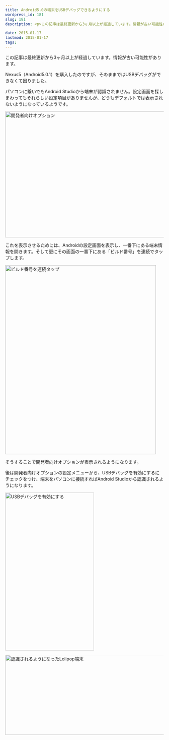 ```yaml
---
title: Android5.0の端末をUSBデバッグできるようにする
wordpress_id: 181
slug: 181
description: <p>この記事は最終更新から3ヶ月以上が経過しています。情報が古い可能性があります。Nexus5（Android5.0.1）を購入したのですが、そのままではUSBデバッグができなくて困りました。 パソコンに繋いでもAndroi [&hellip;]</p>

date: 2015-01-17
lastmod: 2015-01-17
tags: 
---
```


<div id="wppda_alert">この記事は最終更新から3ヶ月以上が経過しています。情報が古い可能性があります。</div><p>Nexus5（Android5.0.1）を購入したのですが、そのままではUSBデバッグができなくて困りました。</p>
<p>パソコンに繋いでもAndroid Studioから端末が認識されません。設定画面を探しまわってもそれらしい設定項目がありませんが、どうもデフォルトでは表示されないようになっているようです。</p>
<p><img src="https://android.gcreate.jp/wp-content/uploads/2015/01/9760439c59f377550fff8783b529deea.jpg" alt="開発者向けオプション" title="開発者向けオプション.jpg" border="0" width="600" height="400" /></p>
<p>これを表示させるためには、Androidの設定画面を表示し、一番下にある端末情報を開きます。そして更にその画面の一番下にある「ビルド番号」を連続でタップします。</p>
<p><img src="https://android.gcreate.jp/wp-content/uploads/2015/01/582c097242f47bccaafd34e736834fe8.jpg" alt="ビルド番号を連続タップ" title="ビルド番号を連続タップ.jpg" border="0" width="479" height="600" /></p>
<p>そうすることで開発者向けオプションが表示されるようになります。</p>
<p>後は開発者向けオプションの設定メニューから、USBデバッグを有効にするにチェックをつけ、端末をパソコンに接続すればAndroid Studioから認識されるようになります。</p>
<p><img src="https://android.gcreate.jp/wp-content/uploads/2015/01/35aafa323019fe8c09a87739c19d9595.jpg" alt="USBデバッグを有効にする" title="USBデバッグを有効にする.jpg" border="0" width="282" height="501" /></p>
<p><img src="https://android.gcreate.jp/wp-content/uploads/2015/01/586ea49750e23979b7d72b08aec0acd1.jpg" alt="認識されるようになったLolipop端末" title="認識されるようになったLolipop端末.jpg" border="0" width="512" height="254" /></p>

  